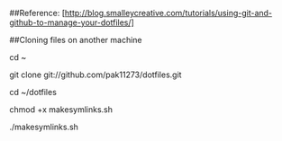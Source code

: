 ##Reference:
[http://blog.smalleycreative.com/tutorials/using-git-and-github-to-manage-your-dotfiles/]

##Cloning files on another machine

cd ~

git clone git://github.com/pak11273/dotfiles.git

cd ~/dotfiles

chmod +x makesymlinks.sh

./makesymlinks.sh


